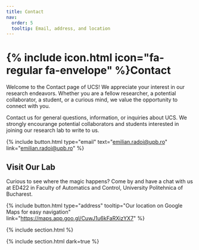 ```yaml
---
title: Contact
nav:
  order: 5
  tooltip: Email, address, and location
---
```


# {% include icon.html icon="fa-regular fa-envelope" %}Contact

Welcome to the Contact page of UCS! We appreciate your interest in our research endeavors. Whether you are a fellow researcher, a potential collaborator, a student, or a curious mind, we value the opportunity to connect with you.

Contact us for general questions, information, or inquiries about UCS. We strongly encourange potential collaborators and students interested in joining our research lab to write to us.

{%
  include button.html
  type="email"
  text="emilian.radoi@upb.ro"
  link="emilian.radoi@upb.ro"
%}

<h2> Visit Our Lab </h2>

Curious to see where the magic happens? Come by and have a chat with us at ED422 in Faculty of Automatics and Control, University Politehnica of Bucharest.

{%
  include button.html
  type="address"
  tooltip="Our location on Google Maps for easy navigation"
  link="https://maps.app.goo.gl/CuwJ1u6kFaRXizYX7"
%}

{% include section.html %}

{% include section.html dark=true %}
